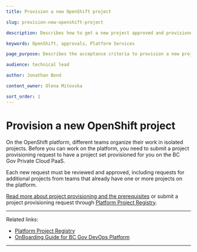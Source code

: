 ```yaml
---
title: Provision a new OpenShift project

slug: provision-new-openshift-project

description: Describes how to get a new project approved and provisioned in OpenShift

keywords: OpenShift, approvals, Platform Services

page_purpose: Describes the acceptance criteria to provision a new project on the OpenShift platform and the process to get the project setup.

audience: technical lead

author: Jonathan Bond

content_owner: Olena Mitovska

sort_order: 1
---
```


# Provision a new OpenShift project

On the OpenShift platform, different teams organize their work in isolated projects. Before you can work on the platform, you need to submit a project provisioning request to have a project set provisioned for you on the BC Gov Private Cloud PaaS.

Each new request must be reviewed and approved, including requests for additional projects from teams that already have one or more projects on the platform.

[Read more about project provisioning and the prerequisites](%WORDPRESS_BASE_URL%/private-cloud/our-products-in-the-private-cloud-paas/project-registry/) or submit a project provisioning request through [Platform Project Registry](https://registry.developer.gov.bc.ca/public-landing).

---

Related links:

- [Platform Project Registry](https://registry.developer.gov.bc.ca/public-landing)
- [OnBoarding Guide for BC Gov DevOps Platform](https://docs.google.com/presentation/d/1UcT0b2YTPki_o0et9ZCLKv8vF19eYakJQitU85TAeD4/edit?usp=sharing)

---
